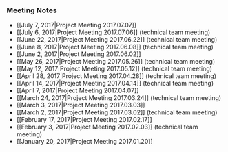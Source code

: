### Meeting Notes
- [[July 7, 2017|Project Meeting 2017.07.07]] 
- [[July 6, 2017|Project Meeting 2017.07.06]] (technical team meeting)
- [[June 22, 2017|Project Meeting 2017.06.22]] (technical team meeting)
- [[June 8, 2017|Project Meeting 2017.06.08]] (technical team meeting)
- [[June 2, 2017|Project Meeting 2017.06.02]]
- [[May 26, 2017|Project Meeting 2017.05.26]] (technical team meeting)
- [[May 12, 2017|Project Meeting 2017.05.12]] (technical team meeting)
- [[April 28, 2017|Project Meeting 2017.04.28]] (technical team meeting)
- [[April 14, 2017|Project Meeting 2017.04.14]] (technical team meeting)
- [[April 7, 2017|Project Meeting 2017.04.07]]
- [[March 24, 2017|Project Meeting 2017.03.24]] (technical team meeting)
- [[March 3, 2017|Project Meeting 2017.03.03]]
- [[March 2, 2017|Project Meeting 2017.03.02]] (technical team meeting)
- [[February 17, 2017|Project Meeting 2017.02.17]]
- [[February 3, 2017|Project Meeting 2017.02.03]] (technical team meeting)
- [[January 20, 2017|Project Meeting 2017.01.20]]